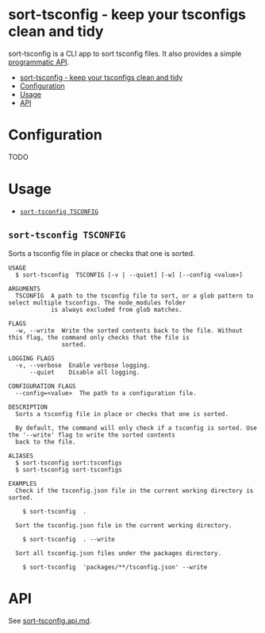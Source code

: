 # sort-tsconfig - keep your tsconfigs clean and tidy

sort-tsconfig is a CLI app to sort tsconfig files. It also provides a simple [programmatic API][API].

<!-- toc -->
* [sort-tsconfig - keep your tsconfigs clean and tidy](#sort-tsconfig---keep-your-tsconfigs-clean-and-tidy)
* [Configuration](#configuration)
* [Usage](#usage)
* [API](#api)
<!-- tocstop -->

# Configuration

TODO

# Usage

<!-- commands -->
* [`sort-tsconfig TSCONFIG`](#sort-tsconfig-tsconfig)

## `sort-tsconfig TSCONFIG`

Sorts a tsconfig file in place or checks that one is sorted.

```
USAGE
  $ sort-tsconfig  TSCONFIG [-v | --quiet] [-w] [--config <value>]

ARGUMENTS
  TSCONFIG  A path to the tsconfig file to sort, or a glob pattern to select multiple tsconfigs. The node_modules folder
            is always excluded from glob matches.

FLAGS
  -w, --write  Write the sorted contents back to the file. Without this flag, the command only checks that the file is
               sorted.

LOGGING FLAGS
  -v, --verbose  Enable verbose logging.
      --quiet    Disable all logging.

CONFIGURATION FLAGS
  --config=<value>  The path to a configuration file.

DESCRIPTION
  Sorts a tsconfig file in place or checks that one is sorted.

  By default, the command will only check if a tsconfig is sorted. Use the '--write' flag to write the sorted contents
  back to the file.

ALIASES
  $ sort-tsconfig sort:tsconfigs
  $ sort-tsconfig sort-tsconfigs

EXAMPLES
  Check if the tsconfig.json file in the current working directory is sorted.

    $ sort-tsconfig  .

  Sort the tsconfig.json file in the current working directory.

    $ sort-tsconfig  . --write

  Sort all tsconfig.json files under the packages directory.

    $ sort-tsconfig  'packages/**/tsconfig.json' --write
```
<!-- commandsstop -->

# API

See [sort-tsconfig.api.md][API].

[API]: ./api-docs/sort-tsconfig.api.md
